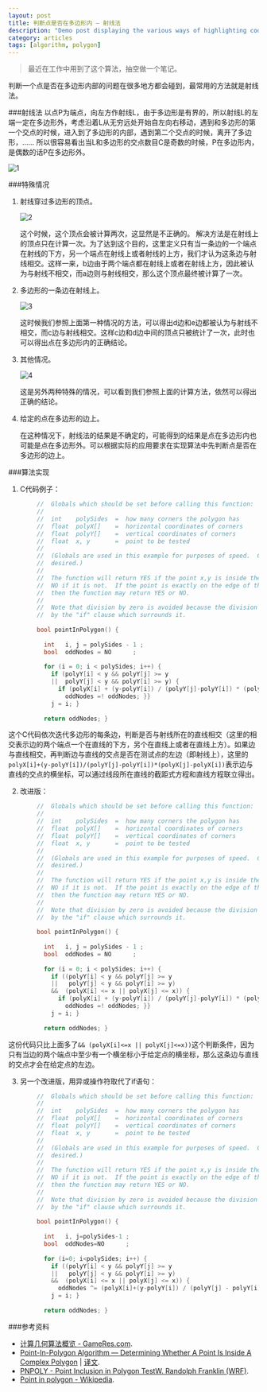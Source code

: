 ```yaml
---
layout: post
title: 判断点是否在多边形内 — 射线法
description: "Demo post displaying the various ways of highlighting code in Markdown."
category: articles
tags: [algorithm, polygon]
---
```


>最近在工作中用到了这个算法，抽空做一个笔记。

判断一个点是否在多边形内部的问题在很多地方都会碰到，最常用的方法就是射线法。

###射线法
以点P为端点，向左方作射线L，由于多边形是有界的，所以射线L的左端一定在多边形外，考虑沿着L从无穷远处开始自左向右移动，遇到和多边形的第一个交点的时候，进入到了多边形的内部，遇到第二个交点的时候，离开了多边形，…… 所以很容易看出当L和多边形的交点数目C是奇数的时候，P在多边形内，是偶数的话P在多边形外。

![1](http://alienryderflex.com/polygon/Diagram_1.gif)

###特殊情况
1. 射线穿过多边形的顶点。

    ![2](http://alienryderflex.com/polygon/Diagram_4.gif)
    
    这个时候，这个顶点会被计算两次，这显然是不正确的。
    解决方法是在射线上的顶点只在计算一次。为了达到这个目的，这里定义只有当一条边的一个端点在射线的下方，另一个端点在射线上或者射线的上方，我们才认为这条边与射线相交。这样一来，b边由于两个端点都在射线上或者在射线上方，因此被认为与射线不相交，而a边则与射线相交，那么这个顶点最终被计算了一次。

2. 多边形的一条边在射线上。

    ![3](http://alienryderflex.com/polygon/Diagram_5.gif)
    
    这时候我们参照上面第一种情况的方法，可以得出d边和e边都被认为与射线不相交，而c边与射线相交。这样c边和d边中间的顶点只被统计了一次，此时也可以得出点在多边形内的正确结论。
    
3. 其他情况。
    
    ![4](http://alienryderflex.com/polygon/crowns.gif)

    这是另外两种特殊的情况，可以看到我们参照上面的计算方法，依然可以得出正确的结论。
    
4. 给定的点在多边形的边上。
    
    在这种情况下，射线法的结果是不确定的，可能得到的结果是点在多边形内也可能是点在多边形外。可以根据实际的应用要求在实现算法中先判断点是否在多边形的边上。

###算法实现

1. C代码例子：
    
~~~ cpp
        //  Globals which should be set before calling this function:
        //
        //  int    polySides  =  how many corners the polygon has
        //  float  polyX[]    =  horizontal coordinates of corners
        //  float  polyY[]    =  vertical coordinates of corners
        //  float  x, y       =  point to be tested
        //
        //  (Globals are used in this example for purposes of speed.  Change as
        //  desired.)
        //
        //  The function will return YES if the point x,y is inside the polygon, or
        //  NO if it is not.  If the point is exactly on the edge of the polygon,
        //  then the function may return YES or NO.
        //
        //  Note that division by zero is avoided because the division is protected
        //  by the "if" clause which surrounds it.
        
        bool pointInPolygon() {
        
          int   i, j = polySides - 1 ;
          bool  oddNodes = NO      ;
        
          for (i = 0; i < polySides; i++) {
            if (polyY[i] < y && polyY[j] >= y
            ||  polyY[j] < y && polyY[i] >= y) {
              if (polyX[i] + (y-polyY[i]) / (polyY[j]-polyY[i]) * (polyX[j]-polyX[i]) < x) {
                oddNodes =! oddNodes; }}
            j = i; }
        
          return oddNodes; }
~~~


这个C代码依次迭代多边形的每条边，判断是否与射线所在的直线相交（这里的相交表示边的两个端点一个在直线的下方，另个在直线上或者在直线上方）。如果边与直线相交，再判断边与直线的交点是否在测试点的左边（即射线上），这里的`polyX[i]+(y-polyY[i])/(polyY[j]-polyY[i])*(polyX[j]-polyX[i])`表示边与直线的交点的横坐标，可以通过线段所在直线的截距式方程和直线方程联立得出。

2. 改进版：

~~~ cpp
        //  Globals which should be set before calling this function:
        //
        //  int    polySides  =  how many corners the polygon has
        //  float  polyX[]    =  horizontal coordinates of corners
        //  float  polyY[]    =  vertical coordinates of corners
        //  float  x, y       =  point to be tested
        //
        //  (Globals are used in this example for purposes of speed.  Change as
        //  desired.)
        //
        //  The function will return YES if the point x,y is inside the polygon, or
        //  NO if it is not.  If the point is exactly on the edge of the polygon,
        //  then the function may return YES or NO.
        //
        //  Note that division by zero is avoided because the division is protected
        //  by the "if" clause which surrounds it.
        
        bool pointInPolygon() {
        
          int   i, j = polySides - 1 ;
          bool  oddNodes = NO      ;
        
          for (i = 0; i < polySides; i++) {
            if ((polyY[i] < y && polyY[j] >= y
            ||   polyY[j] < y && polyY[i] >= y)
            &&  (polyX[i] <= x || polyX[j] <= x)) {
              if (polyX[i] + (y-polyY[i]) / (polyY[j]-polyY[i]) * (polyX[j]-polyX[i]) < x) {
                oddNodes =! oddNodes; }}
            j = i; }
        
          return oddNodes; }
~~~

这份代码只比上面多了`&& (polyX[i]<=x || polyX[j]<=x))`这个判断条件，因为只有当边的两个端点中至少有一个横坐标小于给定点的横坐标，那么这条边与直线的交点才会在给定点的左边。

3. 另一个改进版，用异或操作符取代了if语句：

~~~ cpp
        //  Globals which should be set before calling this function:
        //
        //  int    polySides  =  how many corners the polygon has
        //  float  polyX[]    =  horizontal coordinates of corners
        //  float  polyY[]    =  vertical coordinates of corners
        //  float  x, y       =  point to be tested
        //
        //  (Globals are used in this example for purposes of speed.  Change as
        //  desired.)
        //
        //  The function will return YES if the point x,y is inside the polygon, or
        //  NO if it is not.  If the point is exactly on the edge of the polygon,
        //  then the function may return YES or NO.
        //
        //  Note that division by zero is avoided because the division is protected
        //  by the "if" clause which surrounds it.
        
        bool pointInPolygon() {
        
          int   i, j=polySides-1 ;
          bool  oddNodes=NO      ;
        
          for (i=0; i<polySides; i++) {
            if ((polyY[i] < y && polyY[j] >= y
            ||   polyY[j] < y && polyY[i] >= y)
            &&  (polyX[i] <= x || polyX[j] <= x)) {
              oddNodes ^= (polyX[i]+(y-polyY[i]) / (polyY[j] - polyY[i]) * (polyX[j]-polyX[i]) < x); }
            j = i; }
        
          return oddNodes; }
~~~

###参考资料
* [计算几何算法概览 - GameRes.com](http://dev.gameres.com/Program/Abstract/Geometry.htm#判断点是否在多边形中).
* [Point-In-Polygon Algorithm — Determining Whether A Point Is Inside A Complex Polygon](http://alienryderflex.com/polygon/) | [译文](http://blog.csdn.net/hjh2005/article/details/9246967).
*  [PNPOLY - Point Inclusion in Polygon TestW. Randolph Franklin (WRF)](http://www.ecse.rpi.edu/Homepages/wrf/Research/Short_Notes/pnpoly.html#3D%2520Polygons).
* [Point in polygon - Wikipedia](http://en.wikipedia.org/wiki/Point_in_polygon).
